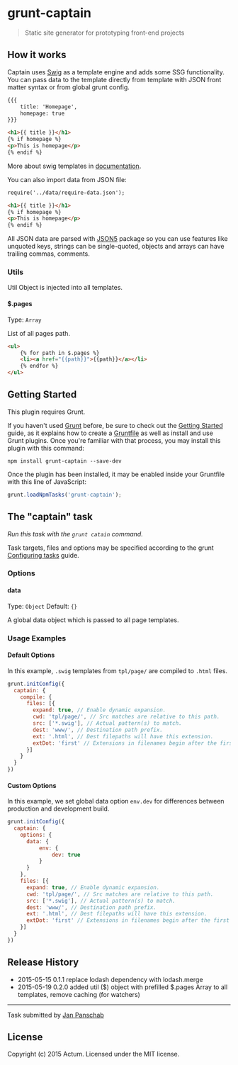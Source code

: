 # grunt-captain

> Static site generator for prototyping front-end projects

## How it works
Captain uses [Swig](http://paularmstrong.github.io/swig/) as a template engine and adds some SSG functionality. You can pass data to the template directly from template with JSON front matter syntax or from global grunt config.

```html
{{{
    title: 'Homepage',
    homepage: true
}}}

<h1>{{ title }}</h1>
{% if homepage %}
<p>This is homepage</p>
{% endif %}
```

More about swig templates in [documentation](http://paularmstrong.github.io/swig/docs/).

You can also import data from JSON file:

```html
require('../data/require-data.json');

<h1>{{ title }}</h1>
{% if homepage %}
<p>This is homepage</p>
{% endif %}
```

All JSON data are parsed with [JSON5](http://json5.org/) package so you can use features like unquoted keys, strings can be single-quoted, objects and arrays can have trailing commas, comments.

### Utils
Util Object is injected into all templates.

#### $.pages
Type: `Array`

List of all pages path.
```html
<ul>
    {% for path in $.pages %}
    <li><a href="{{path}}">{{path}}</a></li>
    {% endfor %}
</ul>
```

## Getting Started
This plugin requires Grunt.

If you haven't used [Grunt](http://gruntjs.com/) before, be sure to check out the [Getting Started](http://gruntjs.com/getting-started) guide, as it explains how to create a [Gruntfile](http://gruntjs.com/sample-gruntfile) as well as install and use Grunt plugins. Once you're familiar with that process, you may install this plugin with this command:

```shell
npm install grunt-captain --save-dev
```

Once the plugin has been installed, it may be enabled inside your Gruntfile with this line of JavaScript:

```js
grunt.loadNpmTasks('grunt-captain');
```

## The "captain" task
_Run this task with the `grunt catain` command._

Task targets, files and options may be specified according to the grunt [Configuring tasks](http://gruntjs.com/configuring-tasks#building-the-files-object-dynamically) guide.

### Options

#### data
Type: `Object`
Default: `{}`

A global data object which is passed to all page templates.


### Usage Examples

#### Default Options
In this example, `.swig` templates from `tpl/page/` are compiled to `.html` files.

```js
grunt.initConfig({
  captain: {
    compile: {
      files: [{
        expand: true, // Enable dynamic expansion.
        cwd: 'tpl/page/', // Src matches are relative to this path.
        src: ['*.swig'], // Actual pattern(s) to match.
        dest: 'www/', // Destination path prefix.
        ext: '.html', // Dest filepaths will have this extension.
        extDot: 'first' // Extensions in filenames begin after the first dot
      }]
    }
  }
})
```

#### Custom Options
In this example, we set global data option `env.dev` for differences between production and development build.

```js
grunt.initConfig({
  captain: {
    options: {
      data: {
          env: {
              dev: true
          }
      }
    },
    files: [{
      expand: true, // Enable dynamic expansion.
      cwd: 'tpl/page/', // Src matches are relative to this path.
      src: ['*.swig'], // Actual pattern(s) to match.
      dest: 'www/', // Destination path prefix.
      ext: '.html', // Dest filepaths will have this extension.
      extDot: 'first' // Extensions in filenames begin after the first dot
    }]
  }
})
```

## Release History
* 2015-05-15    0.1.1   replace lodash dependency with lodash.merge
* 2015-05-19    0.2.0   added util ($) object with prefilled $.pages Array to all templates, remove caching (for watchers)

---

Task submitted by [Jan Panschab](https://github.com/janpanschab)

## License
Copyright (c) 2015 Actum. Licensed under the MIT license.

